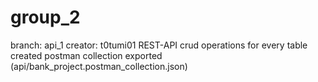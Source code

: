 # group_2
branch: api_1
creator: t0tumi01
REST-API crud operations for every table created
postman collection exported (api/bank_project.postman_collection.json)